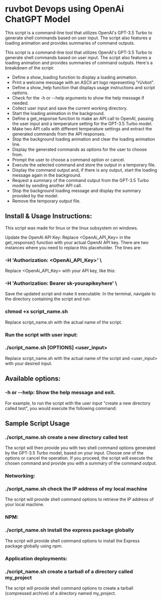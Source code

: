 # ruvbot Devops using OpenAi ChatGPT Model
This script is a command-line tool that utilizes OpenAI's GPT-3.5 Turbo to generate shell commands based on user input. The script also features a loading animation and provides summaries of command outputs.

This script is a command-line tool that utilizes OpenAI's GPT-3.5 Turbo to generate shell commands based on user input. The script also features a loading animation and provides summaries of command outputs. Here's a breakdown of the script:

* Define a show_loading function to display a loading animation.
* Print a welcome message with an ASCII art logo representing "rUvbot".
* Define a show_help function that displays usage instructions and script options.
* Check for the -h or --help arguments to show the help message if needed.
* Collect user input and save the current working directory.
* Start the loading animation in the background.
* Define a get_response function to make an API call to OpenAI, passing the user input and a temperature setting for the GPT-3.5 Turbo model.
* Make two API calls with different temperature settings and extract the generated commands from the API responses.
* Stop the background loading animation and clear the loading animation line.
* Display the generated commands as options for the user to choose from.
* Prompt the user to choose a command option or cancel.
* Execute the selected command and store the output in a temporary file.
* Display the command output and, if there is any output, start the loading message again in the background.
* Request a summary of the command output from the GPT-3.5 Turbo model by sending another API call.
* Stop the background loading message and display the summary provided by the model.
* Remove the temporary output file.

## Install & Usage Instructions:

This script was made for linux or the linux subsystem on windows.

Update the OpenAI API Key: Replace <OpenAi_API_Key> in the get_response() function with your actual OpenAI API key. There are two instances where you need to replace this placeholder. The lines are:

### -H 'Authorization: <OpenAi_API_Key>' \  
Replace <OpenAi_API_Key> with your API key, like this:

### -H 'Authorization: Bearer sk-yourapikeyhere' \  
Save the updated script and make it executable. In the terminal, navigate to the directory containing the script and run:

### chmod +x script_name.sh  
Replace script_name.sh with the actual name of the script.

### Run the script with user input:

### ./script_name.sh [OPTIONS] <user_input>  
Replace script_name.sh with the actual name of the script and <user_input> with your desired input.

## Available options:

### -h or --help: Show the help message and exit.  
For example, to run the script with the user input "create a new directory called test", you would execute the following command:

## Sample Script Usage
###  ./script_name.sh create a new directory called test

The script will then provide you with two shell command options generated by the GPT-3.5 Turbo model, based on your input. Choose one of the options or cancel the 
operation. If you proceed, the script will execute the chosen command and provide you with a summary of the command output.

### Networking:
### ./script_name.sh check the IP address of my local machine

The script will provide shell command options to retrieve the IP address of your local machine.

### NPM:
### ./script_name.sh install the express package globally

The script will provide shell command options to install the Express package globally using npm.

### Application deployments:
### ./script_name.sh create a tarball of a directory called my_project

The script will provide shell command options to create a tarball (compressed archive) of a directory named my_project.
